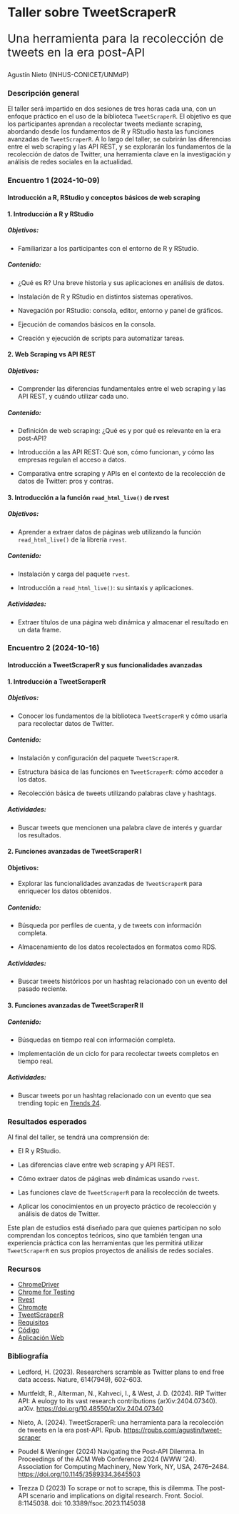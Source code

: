 Taller sobre TweetScraperR
================
<p style="font-size:26px;">  
Una herramienta para la recolección de tweets en la era post-API  
</p>
Agustín Nieto (INHUS-CONICET/UNMdP)

### Descripción general

El taller será impartido en dos sesiones de tres horas cada una, con un
enfoque práctico en el uso de la biblioteca `TweetScraperR`. El objetivo
es que los participantes aprendan a recolectar tweets mediante scraping,
abordando desde los fundamentos de R y RStudio hasta las funciones
avanzadas de `TweetScraperR`. A lo largo del taller, se cubrirán las
diferencias entre el web scraping y las API REST, y se explorarán los
fundamentos de la recolección de datos de Twitter, una herramienta clave
en la investigación y análisis de redes sociales en la actualidad.

### Encuentro 1 (2024-10-09)

#### Introducción a R, RStudio y conceptos básicos de web scraping

#### 1. Introducción a R y RStudio

##### Objetivos:

- Familiarizar a los participantes con el entorno de R y RStudio.

##### Contenido:

- ¿Qué es R? Una breve historia y sus aplicaciones en análisis de datos.

- Instalación de R y RStudio en distintos sistemas operativos.

- Navegación por RStudio: consola, editor, entorno y panel de gráficos.

- Ejecución de comandos básicos en la consola.

- Creación y ejecución de scripts para automatizar tareas.

#### 2. Web Scraping vs API REST

##### Objetivos:

- Comprender las diferencias fundamentales entre el web scraping y las
  API REST, y cuándo utilizar cada uno.

##### Contenido:

- Definición de web scraping: ¿Qué es y por qué es relevante en la era
  post-API?

- Introducción a las API REST: Qué son, cómo funcionan, y cómo las
  empresas regulan el acceso a datos.

- Comparativa entre scraping y APIs en el contexto de la recolección de
  datos de Twitter: pros y contras.

#### 3. Introducción a la función `read_html_live()` de rvest

##### Objetivos:

- Aprender a extraer datos de páginas web utilizando la función
  `read_html_live()` de la librería `rvest`.

##### Contenido:

- Instalación y carga del paquete `rvest`.

- Introducción a `read_html_live()`: su sintaxis y aplicaciones.

##### Actividades:

- Extraer títulos de una página web dinámica y almacenar el resultado en
  un data frame.

### Encuentro 2 (2024-10-16)

#### Introducción a TweetScraperR y sus funcionalidades avanzadas

#### 1. Introducción a TweetScraperR

##### Objetivos:

- Conocer los fundamentos de la biblioteca `TweetScraperR` y cómo usarla
  para recolectar datos de Twitter.

##### Contenido:

- Instalación y configuración del paquete `TweetScraperR`.

- Estructura básica de las funciones en `TweetScraperR`: cómo acceder a
  los datos.

- Recolección básica de tweets utilizando palabras clave y hashtags.

##### Actividades:

- Buscar tweets que mencionen una palabra clave de interés y guardar los
  resultados.

#### 2. Funciones avanzadas de TweetScraperR I

#### Objetivos:

- Explorar las funcionalidades avanzadas de `TweetScraperR` para
  enriquecer los datos obtenidos.

##### Contenido:

- Búsqueda por perfiles de cuenta, y de tweets con información completa.

- Almacenamiento de los datos recolectados en formatos como RDS.

##### Actividades:

- Buscar tweets históricos por un hashtag relacionado con un evento del
  pasado reciente.

#### 3. Funciones avanzadas de TweetScraperR II

##### Contenido:

- Búsquedas en tiempo real con información completa.

- Implementación de un ciclo for para recolectar tweets completos en
  tiempo real.

##### Actividades:

- Buscar tweets por un hashtag relacionado con un evento que sea
  trending topic en [Trends 24](https://trends24.in/).

### Resultados esperados

Al final del taller, se tendrá una comprensión de:

- El R y RStudio.

- Las diferencias clave entre web scraping y API REST.

- Cómo extraer datos de páginas web dinámicas usando `rvest`.

- Las funciones clave de `TweetScraperR` para la recolección de tweets.

- Aplicar los conocimientos en un proyecto práctico de recolección y
  análisis de datos de Twitter.

Este plan de estudios está diseñado para que quienes participan no solo
comprendan los conceptos teóricos, sino que también tengan una
experiencia práctica con las herramientas que les permitirá utilizar
`TweetScraperR` en sus propios proyectos de análisis de redes sociales.

### Recursos

- [ChromeDriver](https://developer.chrome.com/docs/chromedriver/downloads)
- [Chrome for
  Testing](https://googlechromelabs.github.io/chrome-for-testing/)
- [Rvest](https://rvest.tidyverse.org/)
- [Chromote](https://rstudio.github.io/chromote/)
- [TweetScraperR](https://github.com/agusnieto77/TweetScraperR/)
- [Requisitos](https://github.com/agusnieto77/TweetScraperR/blob/main/Requisitos.md)
- [Código](https://github.com/agusnieto77/taller-tweet-scraper/tree/main/Scripts)
- [Aplicación Web](http://tweet-scraper.hlab.com.ar:7486/)

### Bibliografía

- Ledford, H. (2023). Researchers scramble as Twitter plans to end free
  data access. Nature, 614(7949), 602-603.

- Murtfeldt, R., Alterman, N., Kahveci, I., & West, J. D. (2024). RIP
  Twitter API: A eulogy to its vast research contributions
  (arXiv:2404.07340). arXiv. <https://doi.org/10.48550/arXiv.2404.07340>

- Nieto, A. (2024). TweetScraperR: una herramienta para la recolección
  de tweets en la era post-API. Rpub.
  <https://rpubs.com/agustin/tweet-scraper>

- Poudel & Weninger (2024) Navigating the Post-API Dilemma. In
  Proceedings of the ACM Web Conference 2024 (WWW ’24). Association for
  Computing Machinery, New York, NY, USA, 2476–2484.
  <https://doi.org/10.1145/3589334.3645503>

- Trezza D (2023) To scrape or not to scrape, this is dilemma. The
  post-API scenario and implications on digital research. Front. Sociol.
  8:1145038. doi: 10.3389/fsoc.2023.1145038
